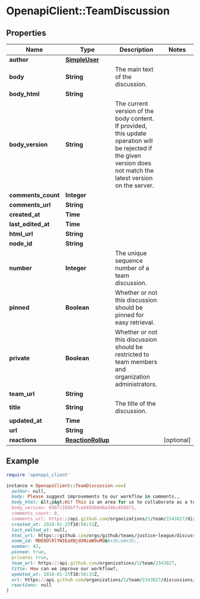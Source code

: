 # OpenapiClient::TeamDiscussion

## Properties

| Name | Type | Description | Notes |
| ---- | ---- | ----------- | ----- |
| **author** | [**SimpleUser**](SimpleUser.md) |  |  |
| **body** | **String** | The main text of the discussion. |  |
| **body_html** | **String** |  |  |
| **body_version** | **String** | The current version of the body content. If provided, this update operation will be rejected if the given version does not match the latest version on the server. |  |
| **comments_count** | **Integer** |  |  |
| **comments_url** | **String** |  |  |
| **created_at** | **Time** |  |  |
| **last_edited_at** | **Time** |  |  |
| **html_url** | **String** |  |  |
| **node_id** | **String** |  |  |
| **number** | **Integer** | The unique sequence number of a team discussion. |  |
| **pinned** | **Boolean** | Whether or not this discussion should be pinned for easy retrieval. |  |
| **private** | **Boolean** | Whether or not this discussion should be restricted to team members and organization administrators. |  |
| **team_url** | **String** |  |  |
| **title** | **String** | The title of the discussion. |  |
| **updated_at** | **Time** |  |  |
| **url** | **String** |  |  |
| **reactions** | [**ReactionRollup**](ReactionRollup.md) |  | [optional] |

## Example

```ruby
require 'openapi_client'

instance = OpenapiClient::TeamDiscussion.new(
  author: null,
  body: Please suggest improvements to our workflow in comments.,
  body_html: &lt;p&gt;Hi! This is an area for us to collaborate as a team&lt;/p&gt;,
  body_version: 0307116bbf7ced493b8d8a346c650b71,
  comments_count: 0,
  comments_url: https://api.github.com/organizations/1/team/2343027/discussions/1/comments,
  created_at: 2018-01-25T18:56:31Z,
  last_edited_at: null,
  html_url: https://github.com/orgs/github/teams/justice-league/discussions/1,
  node_id: MDE0OlRlYW1EaXNjdXNzaW9uMQ&#x3D;&#x3D;,
  number: 42,
  pinned: true,
  private: true,
  team_url: https://api.github.com/organizations/1/team/2343027,
  title: How can we improve our workflow?,
  updated_at: 2018-01-25T18:56:31Z,
  url: https://api.github.com/organizations/1/team/2343027/discussions/1,
  reactions: null
)
```


